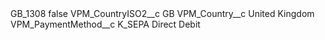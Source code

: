 <?xml version="1.0" encoding="UTF-8"?>
<CustomMetadata xmlns="http://soap.sforce.com/2006/04/metadata" xmlns:xsi="http://www.w3.org/2001/XMLSchema-instance" xmlns:xsd="http://www.w3.org/2001/XMLSchema">
    <label>GB_1308</label>
    <protected>false</protected>
    <values>
        <field>VPM_CountryISO2__c</field>
        <value xsi:type="xsd:string">GB</value>
    </values>
    <values>
        <field>VPM_Country__c</field>
        <value xsi:type="xsd:string">United Kingdom</value>
    </values>
    <values>
        <field>VPM_PaymentMethod__c</field>
        <value xsi:type="xsd:string">K_SEPA Direct Debit</value>
    </values>
</CustomMetadata>
